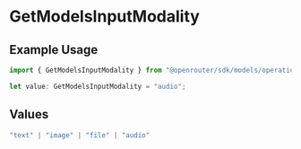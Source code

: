# GetModelsInputModality

## Example Usage

```typescript
import { GetModelsInputModality } from "@openrouter/sdk/models/operations";

let value: GetModelsInputModality = "audio";
```

## Values

```typescript
"text" | "image" | "file" | "audio"
```